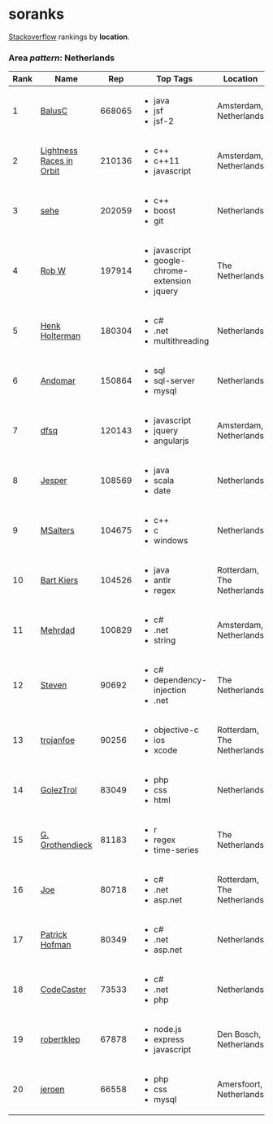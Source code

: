 # soranks

[Stackoverflow](http://stackoverflow.com/) rankings by **location**.

### Area *pattern*: Netherlands


Rank|Name|Rep|Top Tags|Location|Web
----|----|---|--------|--------|---
1|[BalusC](http://stackoverflow.com/users/157882/balusc)|668065|<ul><li>java</li><li>jsf</li><li>jsf-2</li></ul>|Amsterdam, Netherlands|[![Web](https://www.gravatar.com/avatar/89927e2f4bde24991649b353a37678b9?s=128&d=identicon&r=PG)](http://balusc.omnifaces.org)
2|[Lightness Races in Orbit](http://stackoverflow.com/users/560648/lightness-races-in-orbit)|210136|<ul><li>c++</li><li>c++11</li><li>javascript</li></ul>|Amsterdam, Netherlands|[![Web](https://www.gravatar.com/avatar/3189f1e006358ec6c65481b9605cd0e3?s=128&d=identicon&r=PG)](http://lightnesspyramid.com)
3|[sehe](http://stackoverflow.com/users/85371/sehe)|202059|<ul><li>c++</li><li>boost</li><li>git</li></ul>|Netherlands|[![Web](https://www.gravatar.com/avatar/6d52c235ec6dd15f30bab444103e7af2?s=128&d=identicon&r=PG)]()
4|[Rob W](http://stackoverflow.com/users/938089/rob-w)|197914|<ul><li>javascript</li><li>google-chrome-extension</li><li>jquery</li></ul>|The Netherlands|[![Web](https://www.gravatar.com/avatar/c916d92c098426d84778a7910cc32b39?s=128&d=identicon&r=PG)](https://robwu.nl)
5|[Henk Holterman](http://stackoverflow.com/users/60761/henk-holterman)|180304|<ul><li>c#</li><li>.net</li><li>multithreading</li></ul>|Netherlands|[![Web](https://i.stack.imgur.com/PJJAh.jpg?s=128&g=1)](http://www.4dotnet.nl)
6|[Andomar](http://stackoverflow.com/users/50552/andomar)|150864|<ul><li>sql</li><li>sql-server</li><li>mysql</li></ul>|Netherlands|[![Web](https://www.gravatar.com/avatar/200c020bef60e4d9c4c4ba1c85442026?s=128&d=identicon&r=PG)]()
7|[dfsq](http://stackoverflow.com/users/949476/dfsq)|120143|<ul><li>javascript</li><li>jquery</li><li>angularjs</li></ul>|Amsterdam, Netherlands|[![Web](https://www.gravatar.com/avatar/8feb0675d5ebf4c11ed13885347cc970?s=128&d=identicon&r=PG)](http://dfsq.info)
8|[Jesper](http://stackoverflow.com/users/135589/jesper)|108569|<ul><li>java</li><li>scala</li><li>date</li></ul>|Netherlands|[![Web](https://www.gravatar.com/avatar/dbd98f264c64096af168747c3ae71a7d?s=128&d=identicon&r=PG)](http://www.jesperdj.com)
9|[MSalters](http://stackoverflow.com/users/15416/msalters)|104675|<ul><li>c++</li><li>c</li><li>windows</li></ul>|Netherlands|[![Web](https://www.gravatar.com/avatar/a2b11b9662b5155aada74191fbe7cb9e?s=128&d=identicon&r=PG)]()
10|[Bart Kiers](http://stackoverflow.com/users/50476/bart-kiers)|104526|<ul><li>java</li><li>antlr</li><li>regex</li></ul>|Rotterdam, The Netherlands|[![Web](https://www.gravatar.com/avatar/6326af218d1a113fd9a8fd9668b2d7c8?s=128&d=identicon&r=PG)](http://q42.nl)
11|[Mehrdad](http://stackoverflow.com/users/541686/mehrdad)|100829|<ul><li>c#</li><li>.net</li><li>string</li></ul>|Amsterdam, Netherlands|[![Web](https://www.gravatar.com/avatar/615a28cc23e79497707f9ed17f96d92e?s=128&d=identicon&r=PG)]()
12|[Steven](http://stackoverflow.com/users/264697/steven)|90692|<ul><li>c#</li><li>dependency-injection</li><li>.net</li></ul>|The Netherlands|[![Web](https://www.gravatar.com/avatar/53813b7dc989271bf45d1a047db31a1f?s=128&d=identicon&r=PG)](https://www.cuttingedge.it/blogs/steven)
13|[trojanfoe](http://stackoverflow.com/users/299924/trojanfoe)|90256|<ul><li>objective-c</li><li>ios</li><li>xcode</li></ul>|Rotterdam, The Netherlands|[![Web](https://www.gravatar.com/avatar/71fc84230717311db1410d7106273128?s=128&d=identicon&r=PG)]()
14|[GolezTrol](http://stackoverflow.com/users/511529/goleztrol)|83049|<ul><li>php</li><li>css</li><li>html</li></ul>|Netherlands|[![Web](https://www.gravatar.com/avatar/b07c67edfcc5d1496365503712de5c2a?s=128&d=identicon&r=PG)](http://www.eftepedia.nl)
15|[G. Grothendieck](http://stackoverflow.com/users/516548/g-grothendieck)|81183|<ul><li>r</li><li>regex</li><li>time-series</li></ul>|The Netherlands|[![Web](https://www.gravatar.com/avatar/d8d6b7cb1d943bc7a2f00c390be3fe97?s=128&d=identicon&r=PG)]()
16|[Joe](http://stackoverflow.com/users/13087/joe)|80718|<ul><li>c#</li><li>.net</li><li>asp.net</li></ul>|Rotterdam, The Netherlands|[![Web](https://www.gravatar.com/avatar/260e2731006271646d36705a95c4db48?s=128&d=identicon&r=PG)]()
17|[Patrick Hofman](http://stackoverflow.com/users/993547/patrick-hofman)|80349|<ul><li>c#</li><li>.net</li><li>asp.net</li></ul>|Netherlands|[![Web](https://i.stack.imgur.com/aOivq.jpg?s=128&g=1)](http://www.invantive.com/)
18|[CodeCaster](http://stackoverflow.com/users/266143/codecaster)|73533|<ul><li>c#</li><li>.net</li><li>php</li></ul>|Netherlands|[![Web](https://www.gravatar.com/avatar/487f6927f37c3005e5b918d131892715?s=128&d=identicon&r=PG)](http://codecaster.nl/blog/)
19|[robertklep](http://stackoverflow.com/users/893780/robertklep)|67878|<ul><li>node.js</li><li>express</li><li>javascript</li></ul>|Den Bosch, Netherlands|[![Web](https://i.stack.imgur.com/3j1db.jpg?s=128&g=1)](http://robert.klep.name/)
20|[jeroen](http://stackoverflow.com/users/42139/jeroen)|66558|<ul><li>php</li><li>css</li><li>mysql</li></ul>|Amersfoort, Netherlands|[![Web](https://www.gravatar.com/avatar/b589825c2122f6bff959b3c4f1356540?s=128&d=identicon&r=PG)](http://www.jeronimodesign.com/)
